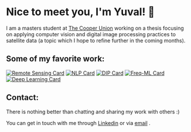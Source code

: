 # Nice to meet you, I'm Yuval! 👋

I am a masters student at [The Cooper Union](http://cooper.edu/welcome) working on a thesis focusing on applying computer vision and digital image processing practices to  satellite data (a topic which I hope to refine further in the coming months). 

## Some of my favorite work:
[![Remote Sensing Card](https://github-readme-stats.vercel.app/api/pin/?username=yuvalofek&repo=Remote-Sensing)](https://github.com/anuraghazra/github-readme-stats)
[![NLP Card](https://github-readme-stats.vercel.app/api/pin/?username=yuvalofek&repo=NLP)](https://github.com/anuraghazra/github-readme-stats)
[![DIP Card](https://github-readme-stats.vercel.app/api/pin/?username=yuvalofek&repo=Digital-Image-Processing)](https://github.com/anuraghazra/github-readme-stats)
[![Freq-ML Card](https://github-readme-stats.vercel.app/api/pin/?username=yuvalofek&repo=FrequentistML)](https://github.com/anuraghazra/github-readme-stats)
[![Deep Learning Card](https://github-readme-stats.vercel.app/api/pin/?username=yuvalofek&repo=Deep-Learning)](https://github.com/anuraghazra/github-readme-stats)

## Contact:
There is nothing better than chatting and sharing my work with others :) 

You can get in touch with me through [Linkedin](https://www.linkedin.com/in/yuval-epstain-ofek-6647a314a/) or via [email](/email.JPG) . 

<!--
**yuvalofek/yuvalofek** is a ✨ _special_ ✨ repository because its `README.md` (this file) appears on your GitHub profile.

Here are some ideas to get you started:

- 🔭 I’m currently working on ...
- 🌱 I’m currently learning ...
- 👯 I’m looking to collaborate on ...
- 🤔 I’m looking for help with ...
- 💬 Ask me about ...
- 📫 How to reach me: ...
- 😄 Pronouns: ...
- ⚡ Fun fact: ...
-->
